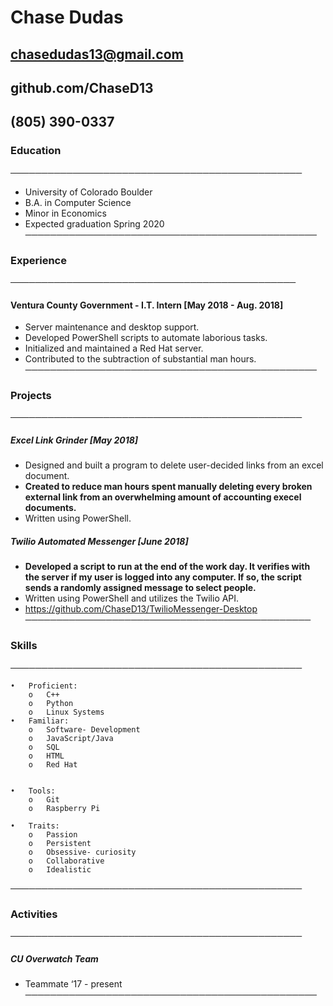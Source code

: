 # Chase Dudas
 
## chasedudas13@gmail.com
## github.com/ChaseD13 
## (805) 390-0337 

### Education
───────────────────────────────────────────────
*  University of Colorado Boulder  	
*  B.A. in Computer Science				
*  Minor in Economics
*  Expected graduation Spring 2020
─────────────────────────────────────────────── 

### Experience
────────────────────────────────────────────── 
#### Ventura County Government - I.T. Intern [May 2018 - Aug. 2018]		
* Server maintenance and desktop support.  				
* Developed PowerShell scripts to automate laborious tasks.
* Initialized and maintained a Red Hat server.
* Contributed to the subtraction of substantial man hours.	
─────────────────────────────────────────────── 

### Projects
─────────────────────────────────────────────── 
##### Excel Link Grinder [May 2018]			
* Designed and built a program to delete user-decided links from an excel document.
* **Created to reduce man hours spent manually deleting every broken external link from an overwhelming amount of accounting execel documents.**
* Written using PowerShell. 

##### Twilio Automated Messenger [June 2018]		
* **Developed a script to run at the end of the work day. It verifies with the server if my user is logged into any computer. If so, the script sends a randomly assigned message to select people.** 
* Written using PowerShell and utilizes the Twilio API.  
* https://github.com/ChaseD13/TwilioMessenger-Desktop
────────────────────────────────────────────── 

### Skills
─────────────────────────────────────────────── 
```
•	Proficient:
	o	C++
	o	Python
	o	Linux Systems 
•	Familiar:
	o	Software- Development
	o	JavaScript/Java
	o	SQL
	o	HTML
	o	Red Hat


•	Tools:
	o	Git
	o	Raspberry Pi
	
•	Traits:
	o	Passion
	o	Persistent
	o	Obsessive- curiosity
	o	Collaborative
	o	Idealistic

```
─────────────────────────────────────────────── 

### Activities
─────────────────────────────────────────────── 
##### CU Overwatch Team
* Teammate ‘17 - present
─────────────────────────────────────────────── 

